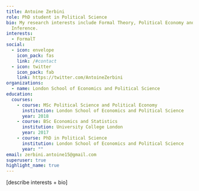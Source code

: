 ```yaml
---
title: Antoine Zerbini
role: PhD student in Political Science
bio: My research interests include Formal Theory, Political Economy and Causal
  Inference.
interests:
  - FormalT
social:
  - icon: envelope
    icon_pack: fas
    link: /#contact
  - icon: twitter
    icon_pack: fab
    link: https://twitter.com/AntoineZerbini
organizations:
  - name: London School of Economics and Political Science
education:
  courses:
    - course: MSc Political Science and Political Economy
      institution: London School of Economics and Political Science
      year: 2018
    - course: BSc Economics and Statistics
      institution: University College London
      year: 2017
    - course: PhD in Political Science
      institution: London School of Economics and Political Science
      year: ""
email: zerbini.antoine15@gmail.com
superuser: true
highlight_name: true
---
```

\[describe interests + bio]